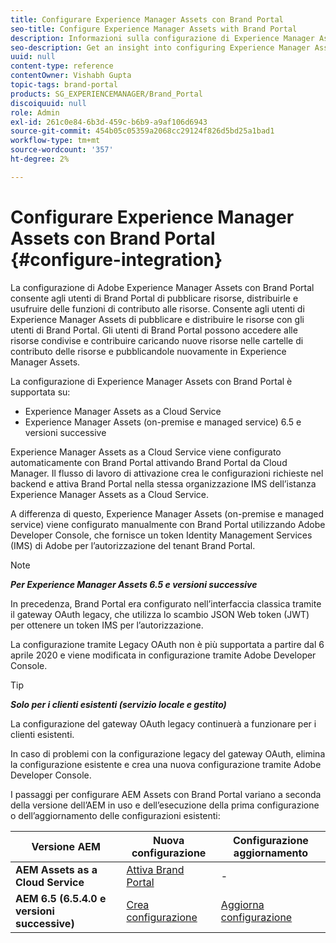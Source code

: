 ```yaml
---
title: Configurare Experience Manager Assets con Brand Portal
seo-title: Configure Experience Manager Assets with Brand Portal
description: Informazioni sulla configurazione di Experience Manager Assets con Brand Portal.
seo-description: Get an insight into configuring Experience Manager Assets with Brand Portal.
uuid: null
content-type: reference
contentOwner: Vishabh Gupta
topic-tags: brand-portal
products: SG_EXPERIENCEMANAGER/Brand_Portal
discoiquuid: null
role: Admin
exl-id: 261c0e84-6b3d-459c-b6b9-a9af106d6943
source-git-commit: 454b05c05359a2068cc29124f826d5bd25a1bad1
workflow-type: tm+mt
source-wordcount: '357'
ht-degree: 2%

---
```


# Configurare Experience Manager Assets con Brand Portal {#configure-integration}

La configurazione di Adobe Experience Manager Assets con Brand Portal consente agli utenti di Brand Portal di pubblicare risorse, distribuirle e usufruire delle funzioni di contributo alle risorse. Consente agli utenti di Experience Manager Assets di pubblicare e distribuire le risorse con gli utenti di Brand Portal. Gli utenti di Brand Portal possono accedere alle risorse condivise e contribuire caricando nuove risorse nelle cartelle di contributo delle risorse e pubblicandole nuovamente in Experience Manager Assets.

La configurazione di Experience Manager Assets con Brand Portal è supportata su:

* Experience Manager Assets as a Cloud Service
* Experience Manager Assets (on-premise e managed service) 6.5 e versioni successive

Experience Manager Assets as a Cloud Service viene configurato automaticamente con Brand Portal attivando Brand Portal da Cloud Manager. Il flusso di lavoro di attivazione crea le configurazioni richieste nel backend e attiva Brand Portal nella stessa organizzazione IMS dell’istanza Experience Manager Assets as a Cloud Service.

A differenza di questo, Experience Manager Assets (on-premise e managed service) viene configurato manualmente con Brand Portal utilizzando Adobe Developer Console, che fornisce un token Identity Management Services (IMS) di Adobe per l’autorizzazione del tenant Brand Portal.

>[!NOTE]
>
>***Per Experience Manager Assets 6.5 e versioni successive***
>
>In precedenza, Brand Portal era configurato nell’interfaccia classica tramite il gateway OAuth legacy, che utilizza lo scambio JSON Web token (JWT) per ottenere un token IMS per l’autorizzazione.
>
>La configurazione tramite Legacy OAuth non è più supportata a partire dal 6 aprile 2020 e viene modificata in configurazione tramite Adobe Developer Console.


>[!TIP]
>
>***Solo per i clienti esistenti (servizio locale e gestito)***
>
>La configurazione del gateway OAuth legacy continuerà a funzionare per i clienti esistenti.
>
>In caso di problemi con la configurazione legacy del gateway OAuth, elimina la configurazione esistente e crea una nuova configurazione tramite Adobe Developer Console.

I passaggi per configurare AEM Assets con Brand Portal variano a seconda della versione dell’AEM in uso e dell’esecuzione della prima configurazione o dell’aggiornamento delle configurazioni esistenti:

| **Versione AEM** | **Nuova configurazione** | **Configurazione aggiornamento** |
|---|---|---|
| **AEM Assets as a Cloud Service** | [Attiva Brand Portal](https://experienceleague.adobe.com/docs/experience-manager-cloud-service/assets/brand-portal/configure-aem-assets-with-brand-portal.html) | - |
| **AEM 6.5 (6.5.4.0 e versioni successive)** | [Crea configurazione](https://experienceleague.adobe.com/docs/experience-manager-65/assets/brandportal/configure-aem-assets-with-brand-portal.html) | [Aggiorna configurazione](https://experienceleague.adobe.com/docs/experience-manager-65/assets/brandportal/configure-aem-assets-with-brand-portal.html#upgrade-integration-65) |
